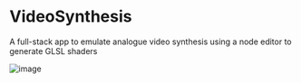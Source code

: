 # VideoSynthesis
A full-stack app to emulate analogue video synthesis using a node editor to generate GLSL shaders

![image](https://github.com/user-attachments/assets/05b4e7a7-8a6e-44ed-a274-314c3cb01eb2)



